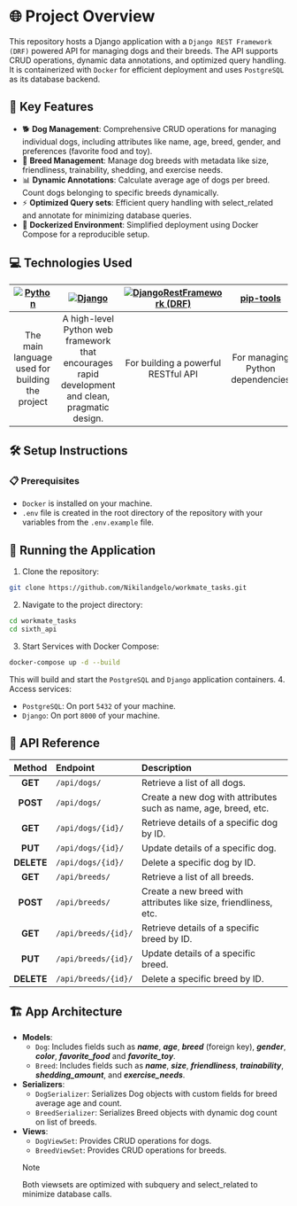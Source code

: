 # 🌐 Project Overview
This repository hosts a Django application with a `Django REST Framework (DRF)` powered API for managing dogs and their breeds. The API supports CRUD
operations, dynamic data annotations, and optimized query handling. It is containerized with `Docker` for efficient deployment and uses `PostgreSQL` as
its database backend.

## 🚀 Key Features
- 🐕 **Dog Management**: Comprehensive CRUD operations for managing individual dogs, including attributes like name, age, breed, gender, and preferences
(favorite food and toy).
- 🐾 **Breed Management**: Manage dog breeds with metadata like size, friendliness, trainability, shedding, and exercise needs.
- 📊 **Dynamic Annotations**: Calculate average age of dogs per breed. Count dogs belonging to specific breeds dynamically.
- ⚡ **Optimized Query sets**: Efficient query handling with select_related and annotate for minimizing database queries.
- 🐳 **Dockerized Environment**: Simplified deployment using Docker Compose for a reproducible setup.

## 💻 Technologies Used
| [![Python](https://img.shields.io/badge/Python-%23242938?style=flat&logo=python&logoColor=%23366994&logoSize=auto&labelColor=%23ffc331)](https://www.python.org/) | [![Django](https://img.shields.io/badge/Django-%23092e20?style=flat&logo=django&logoSize=auto)](https://www.djangoproject.com/) | [![DjangoRestFramework (DRF)](https://img.shields.io/badge/Django%20REST%20Framework%20(DRF)-%237f2d2d?style=flat&logoSize=auto)](https://www.django-rest-framework.org/) | [pip-tools](https://github.com/jazzband/pip-tools) | [![PostgreSQL](https://img.shields.io/badge/PostgreSQL-%23242938?style=flat&logo=postgresql&logoColor=white&logoSize=auto&labelColor=%23336791)](https://www.postgresql.org/) | [![Docker](https://img.shields.io/badge/Docker-%232396ed?style=flat&logo=docker&logoColor=white&logoSize=auto)](https://www.docker.com/) |
|:-----------------------------------------------------------------------------------------------------------------------------------------------------------------:|:-------------------------------------------------------------------------------------------------------------------------------:|:-------------------------------------------------------------------------------------------------------------------------------------------------------------------------:|:--------------------------------------------------:|:-----------------------------------------------------------------------------------------------------------------------------------------------------------------------------:|:----------------------------------------------------------------------------------------------------------------------------------------:|
|                                                          The main language used for building the project                                                          |                A high-level Python web framework that encourages rapid development and clean, pragmatic design.                 |                                                                    For building a powerful RESTful API                                                                    |          For managing Python dependencies          |                                                                    Database for dog and breed data storage                                                                    |                                          Containerizes the application and manages dependencies                                          |

## 🛠️ Setup Instructions
### 📋 Prerequisites
- `Docker` is installed on your machine.
- `.env` file is created in the root directory of the repository with your variables from the `.env.example` file.

## 🚀 Running the Application
1. Clone the repository:
```bash
git clone https://github.com/Nikilandgelo/workmate_tasks.git
```
2. Navigate to the project directory:
```bash
cd workmate_tasks
cd sixth_api
```
3. Start Services with Docker Compose:
```bash
docker-compose up -d --build
```
This will build and start the `PostgreSQL` and `Django` application containers.
4. Access services:
- `PostgreSQL`: On port `5432` of your machine.
- `Django`: On port `8000` of your machine.

## 📖 API Reference
|   Method   | Endpoint            | Description                                                      |
|:----------:|:--------------------|:-----------------------------------------------------------------|
|  **GET**   | `/api/dogs/`        | Retrieve a list of all dogs.                                     |
|  **POST**  | `/api/dogs/`        | Create a new dog with attributes such as name, age, breed, etc.  |
|  **GET**   | `/api/dogs/{id}/`   | Retrieve details of a specific dog by ID.                        |
|  **PUT**   | `/api/dogs/{id}/`   | Update details of a specific dog.                                |
| **DELETE** | `/api/dogs/{id}/`   | Delete a specific dog by ID.                                     |
|  **GET**   | `/api/breeds/`      | Retrieve a list of all breeds.                                   |
|  **POST**  | `/api/breeds/`      | Create a new breed with attributes like size, friendliness, etc. |
|  **GET**   | `/api/breeds/{id}/` | Retrieve details of a specific breed by ID.                      |
|  **PUT**   | `/api/breeds/{id}/` | Update details of a specific breed.                              |
| **DELETE** | `/api/breeds/{id}/` | Delete a specific breed by ID.                                   |

## 🏗️ App Architecture
- **Models**:
  - `Dog`: Includes fields such as _**name**_, _**age**_, _**breed**_ (foreign key), _**gender**_, _**color**_, _**favorite_food**_ and _**favorite_toy**_. 
  - `Breed`: Includes fields such as **_name_**, **_size_**, **_friendliness_**, **_trainability_**, **_shedding_amount_**, and **_exercise_needs_**. 
- **Serializers**:
  - `DogSerializer`: Serializes Dog objects with custom fields for breed average age and count. 
  - `BreedSerializer`: Serializes Breed objects with dynamic dog count on list of breeds.
- **Views**:
  - `DogViewSet`: Provides CRUD operations for dogs.
  - `BreedViewSet`: Provides CRUD operations for breeds.
  > [!NOTE]
  > Both viewsets are optimized with subquery and select_related to minimize database calls.